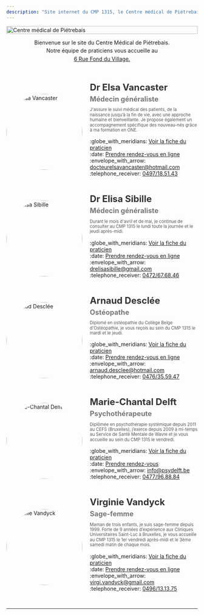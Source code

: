 ```yaml
---
description: "Site internet du CMP 1315, le Centre médical de Piétrebais."
---
```


<!-- LOGO PRINCIPAL -->
<div style="display: flex; justify-content: center; align-items: center; margin: 0; padding: 0;">
    <img src="/images/CMP1315.png" alt="Centre médical de Piétrebais" 
         style="width: 100%; max-width: 700px; height: auto; display: block;">
</div>

<!-- TEXTE D'INTRODUCTION -->
<div style="text-align: center; line-height: 1.2; margin-top: 10px;">
    <p style="margin: 15px 0 0 0;">Bienvenue sur le site du Centre Médical de Piétrebais.</p>
    <p style="margin: 5px 0;">Notre équipe de praticiens vous accueille au</p>
        <a href="https://g.page/docteur-elsa-vancaster?share" target="_blank">
            6 Rue Fond du Village.
        </a>
</div>

<br>
<br>
<br>

<!-- LISTE DES PRATICIENS -->
<div style="max-width: 700px; margin: auto;">
    <!-- Praticien : Dr Elsa Vancaster -->
    <div style="display: flex; align-items: center; flex-wrap: wrap; gap: 20px; margin-bottom: 30px;">
        <div style="flex-shrink: 0;">
            <img src="/images/elsa-vancaster/docteur-elsa-vancaster.jpeg" alt="Dr Elsa Vancaster" 
                 style="width: 200px; height: 200px; border-radius: 50%; object-fit: cover;">
        </div>
        <div style="flex: 1; min-width: 250px;">
            <h2 style="margin: 0; font-size: 1.7em; color: #333;">Dr Elsa Vancaster</h2>
            <h3 style="margin: 5px 0 10px; font-size: 1.3em; color: #777;">Médecin généraliste</h3>
            <p style="font-size: 0.8em; color: #555; line-height: 1.2;">
                J'assure le suivi médical des patients, de la naissance jusqu’à la fin de vie, 
                avec une approche humaine et bienveillante. Je propose également un accompagnement spécifique 
                des nouveau-nés grâce à ma formation en ONE.
            </p>
            <p>
                :globe_with_meridians: <a href="/medecin-generaliste/elsa-vancaster/">
                      Voir la fiche du praticien</a>
                <br>
                :date: <a href="https://cmp1315.mikrono.com/" target="_blank">
                      Prendre rendez-vous en ligne</a>  
                <br>
                :envelope_with_arrow: <a href="mailto:docteurelsavancaster@hotmail.com">
                      docteurelsavancaster@hotmail.com</a>
                <br>
                :telephone_receiver: <a href="tel:+32497185143">
                      0497/18.51.43</a>
            </p>
        </div>
    </div>
    <!-- Praticien : Dr Elisa Sibille -->
    <div style="display: flex; align-items: center; flex-wrap: wrap; gap: 20px; margin-bottom: 30px;">
        <div style="flex-shrink: 0;">
            <img src="/images/elisa-sibille/dr-elisa-sibille.avif" alt="Dr Elisa Sibille" 
                 style="width: 200px; height: 200px; border-radius: 50%; object-fit: cover;">
        </div>
        <div style="flex: 1; min-width: 250px;">
            <h2 style="margin: 0; font-size: 1.7em; color: #333;">Dr Elisa Sibille</h2>
            <h3 style="margin: 5px 0 10px; font-size: 1.3em; color: #777;">Médecin généraliste</h3>
            <p style="font-size: 0.8em; color: #555; line-height: 1.2;">
                Durant le mois d'avril et de mai, je continue de consulter au CMP 1315 le lundi toute la journée et le jeudi après-midi.
            </p>
            <p>
                :globe_with_meridians: <a href="/medecin-generaliste/elisa-sibille/">
                      Voir la fiche du praticien</a>
                <br>
                :date: <a href="https://cmp1315.mikrono.com/" target="_blank">
                      Prendre rendez-vous en ligne</a>  
                <br>
                :envelope_with_arrow: <a href="mailto:drelisasibille@gmail.com">
                      drelisasibille@gmail.com</a>
                <br>
                :telephone_receiver: <a href="tel:+32472676846">
                      0472/67.68.46</a>
            </p>
        </div>
    </div>
    <!-- Praticien : Arnaud Desclée -->
    <div style="display: flex; align-items: center; flex-wrap: wrap; gap: 20px; margin-bottom: 30px;">
        <div style="flex-shrink: 0;">
            <img src="/images/arnaud-desclee/arnaud-desclee.avif" alt="Arnaud Desclée" 
                 style="width: 200px; height: 200px; border-radius: 50%; object-fit: cover;">
        </div>
        <div style="flex: 1; min-width: 250px;">
            <h2 style="margin: 0; font-size: 1.7em; color: #333;">Arnaud Desclée</h2>
            <h3 style="margin: 5px 0 10px; font-size: 1.3em; color: #777;">Ostéopathe</h3>
            <p style="font-size: 0.8em; color: #555; line-height: 1.2;">
                Diplomé en ostéopathie du Collège Belge d'Ostéopathie, je vous reçois au sein du CMP 1315 le mardi et le jeudi.
            </p>
            <p>
                :globe_with_meridians: <a href="/osteopathe/arnaud-desclee/">
                      Voir la fiche du praticien</a>
                <br>
                :date: <a href="https://www.osteopathearnauddesclee.com/" target="_blank">
                      Prendre rendez-vous en ligne</a>  
                <br>
                :envelope_with_arrow: <a href="mailto:arnaud.desclee@hotmail.com">
                      arnaud.desclee@hotmail.com</a>
                <br>
                :telephone_receiver: <a href="tel:+32476355947">
                      0476/35.59.47</a>
            </p>
        </div>
    </div>
    <!-- Praticien : Marie-Chantal Delft -->
    <div style="display: flex; align-items: center; flex-wrap: wrap; gap: 20px; margin-bottom: 30px;">
        <div style="flex-shrink: 0;">
            <img src="/images/marie-chantal-delft/marie-chantal-delft.png" alt="Marie-Chantal Delft" 
                 style="width: 200px; height: 200px; border-radius: 50%; object-fit: cover;">
        </div>
        <div style="flex: 1; min-width: 250px;">
            <h2 style="margin: 0; font-size: 1.7em; color: #333;">Marie-Chantal Delft</h2>
            <h3 style="margin: 5px 0 10px; font-size: 1.3em; color: #777;">Psychothérapeute</h3>
            <p style="font-size: 0.8em; color: #555; line-height: 1.2;">
                Diplômée en psychothérapie systémique depuis 2011 au CEFS (Bruxelles), j’exerce depuis 2009 à mi-temps au Service de Santé Mentale de Wavre et je vous accueille au sein du CMP 1315 le vendredi.
            </p>
            <p>
                :globe_with_meridians: <a href="/psychotherapeute/marie-chantal-delft/">
                      Voir la fiche du praticien</a>
                <br>
                :date: <a href="/psychotherapeute/marie-chantal-delft/#comment-prendre-rendez-vous-">
                      Prendre rendez-vous</a>  
                <br>
                :envelope_with_arrow: <a href="mailto:info@psydelft.be">
                      info@psydelft.be</a>
                <br>
                :telephone_receiver: <a href="tel:+32477968884">
                      0477/96.88.84</a>
            </p>
        </div>
    </div>
    <!-- Praticien : Virginie Vandyck -->
    <div style="display: flex; align-items: center; flex-wrap: wrap; gap: 20px; margin-bottom: 30px;">
        <div style="flex-shrink: 0;">
            <img src="/images/virginie-vandyck/virginie-vandyck.jpg" alt="Virginie Vandyck" 
                 style="width: 200px; height: 200px; border-radius: 50%; object-fit: cover;">
        </div>
        <div style="flex: 1; min-width: 250px;">
            <h2 style="margin: 0; font-size: 1.7em; color: #333;">Virginie Vandyck</h2>
            <h3 style="margin: 5px 0 10px; font-size: 1.3em; color: #777;">Sage-femme</h3>
            <p style="font-size: 0.8em; color: #555; line-height: 1.2;">
                Maman de trois enfants, je suis sage-femme depuis 1999.
                Forte de 9 années d’expérience aux Cliniques Universitaires Saint-Luc à Bruxelles, 
                je vous accueille au CMP 1315 le 1er vendredi après-midi et le 3ème samedi matin de chaque mois.
            </p>
            <p>
                :globe_with_meridians: <a href="/sage-femme/virginie-vandyck/">
                      Voir la fiche du praticien</a>
                <br>
                :date: <a href="https://rosa.be/fr/hp/virginie-vandyck/" target="_blank">
                      Prendre rendez-vous en ligne</a>  
                <br>
                :envelope_with_arrow: <a href="mailto:virgi.vandyck@gmail.com">
                      virgi.vandyck@gmail.com</a>
                <br>
                :telephone_receiver: <a href="tel:+32496131375">
                      0496/13.13.75</a>
            </p>
        </div>
    </div>
</div>

---